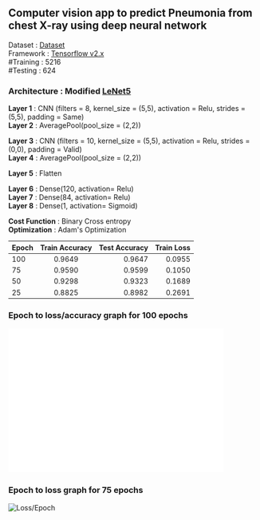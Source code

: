 ## Computer vision app to predict Pneumonia from chest X-ray using deep neural network

Dataset    : [Dataset](https://www.kaggle.com/paultimothymooney/chest-xray-pneumonia)<br/>
Framework  : [Tensorflow v2.x](https://www.tensorflow.org/)<br/>
#Training  : 5216<br/>
#Testing   : 624<br/>


### Architecture : Modified [LeNet5](http://yann.lecun.com/exdb/publis/pdf/lecun-98.pdf)

**Layer 1** : CNN (filters = 8, kernel_size = (5,5), activation = Relu, strides = (5,5), padding = Same)<br/>
**Layer 2** : AveragePool(pool_size = (2,2))

**Layer 3** : CNN (filters = 10, kernel_size = (5,5), activation = Relu, strides = (0,0), padding = Valid)<br/>
**Layer 4** : AveragePool(pool_size = (2,2)) 

**Layer 5** : Flatten<br/>

**Layer 6** : Dense(120, activation= Relu)<br/>
**Layer 7** : Dense(84, activation= Relu)<br/>
**Layer 8** : Dense(1, activation= Sigmoid)<br/>

**Cost Function** : Binary Cross entropy<br/>
**Optimization** : Adam's Optimization<br/>

| Epoch       | Train Accuracy           | Test Accuracy  | Train Loss |
| ------------- |:-------------:| -----:| -----------:|
| 100 | 0.9649      |    0.9647 | 0.0955 |
| 75     | 0.9590 | 0.9599 | 0.1050 |
| 50      | 0.9298      |   0.9323| 0.1689 |
| 25 | 0.8825      |    0.8982 | 0.2691 |

### Epoch to loss/accuracy graph for 100 epochs
![Loss/Accuracy/100Epoch](https://github.com/MaitreyPrajapati/pneumonia_detection/blob/master/Graph/100Epoch.jpeg)

### Epoch to loss graph for 75 epochs
![Loss/Epoch](https://github.com/MaitreyPrajapati/pneumonia_prediction/blob/master/Graph/75epoch.jpeg)




